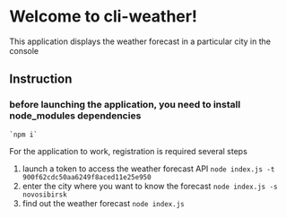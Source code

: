 # Welcome to cli-weather!
This application displays the weather forecast in a particular city in the console
## Instruction
### before launching the application, you need to install node_modules dependencies
	`npm i`
For the application to work, registration is required several steps
1) launch a token to access the weather forecast API
`node index.js -t 900f62cdc50aa6249f8aced11e25e950`
2) enter the city where you want to know the forecast
`node index.js -s novosibirsk`
3) find out the weather forecast
`node index.js`
